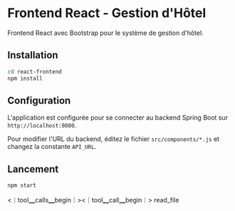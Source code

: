 # Frontend React - Gestion d'Hôtel

Frontend React avec Bootstrap pour le système de gestion d'hôtel.

## Installation

```bash
cd react-frontend
npm install
```

## Configuration

L'application est configurée pour se connecter au backend Spring Boot sur `http://localhost:8080`.

Pour modifier l'URL du backend, éditez le fichier `src/components/*.js` et changez la constante `API_URL`.

## Lancement

```bash
npm start
```

<｜tool▁calls▁begin｜><｜tool▁call▁begin｜>
read_file



